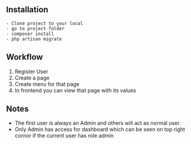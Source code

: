 ## Installation
```
- Clone project to your local
- go to project folder
- composer install
- php artisan migrate

```

## Workflow
1. Register User
2. Create a page
3. Create menu for that page
4. In frontend you can view that page with its values

## Notes
- The first user is always an Admin and others will act as normal user. 
- Only Admin has access for dashboard which can be seen on top right cornor if the current user has role admin